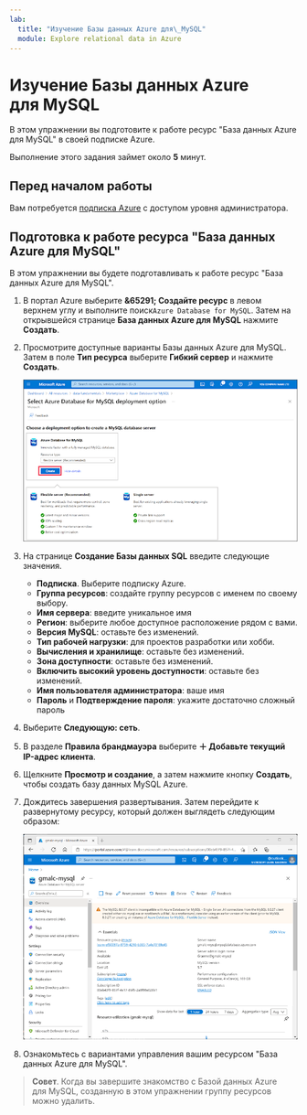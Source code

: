 ```yaml
---
lab:
  title: "Изучение Базы данных Azure для\_MySQL"
  module: Explore relational data in Azure
---
```


# Изучение Базы данных Azure для MySQL

В этом упражнении вы подготовите к работе ресурс "База данных Azure для MySQL" в своей подписке Azure.

Выполнение этого задания займет около **5** минут.

## Перед началом работы

Вам потребуется [подписка Azure](https://azure.microsoft.com/free) с доступом уровня администратора.

## Подготовка к работе ресурса "База данных Azure для MySQL"

В этом упражнении вы будете подготавливать к работе ресурс "База данных Azure для MySQL".

1. В портал Azure выберите **&65291; Создайте ресурс** в левом верхнем углу и выполните поиск`Azure Database for MySQL`. Затем на открывшейся странице **База данных Azure для MySQL** нажмите **Создать**.

1. Просмотрите доступные варианты Базы данных Azure для MySQL. Затем в поле **Тип ресурса** выберите **Гибкий сервер** и нажмите **Создать**.

    ![Снимок экрана: варианты развертывания Базы данных Azure для MySQL.](images/mysql-options.png)

1. На странице **Создание Базы данных SQL** введите следующие значения.
    - **Подписка**. Выберите подписку Azure.
    - **Группа ресурсов**: создайте группу ресурсов с именем по своему выбору.
    - **Имя сервера**: введите уникальное имя
    - **Регион**: выберите любое доступное расположение рядом с вами.
    - **Версия MySQL**: оставьте без изменений.
    - **Тип рабочей нагрузки**: для проектов разработки или хобби.
    - **Вычисления и хранилище**: оставьте без изменений.
    - **Зона доступности**: оставьте без изменений.
    - **Включить высокий уровень доступности**: оставьте без изменений.
    - **Имя пользователя администратора**: ваше имя
    - **Пароль** и **Подтверждение пароля**: укажите достаточно сложный пароль

1. Выберите **Следующую: сеть**.

1. В разделе **Правила брандмауэра** выберите **&#65291; Добавьте текущий IP-адрес клиента**.

1. Щелкните **Просмотр и создание**, а затем нажмите кнопку **Создать**, чтобы создать базу данных MySQL Azure.

1. Дождитесь завершения развертывания. Затем перейдите к развернутому ресурсу, который должен выглядеть следующим образом:

    ![Снимок экрана портала Azure со страницей Базы данных Azure для MySQL.](images/mysql-portal.png)

1. Ознакомьтесь с вариантами управления вашим ресурсом "База данных Azure для MySQL".

> **Совет**. Когда вы завершите знакомство с Базой данных Azure для MySQL, созданную в этом упражнении группу ресурсов можно удалить.
